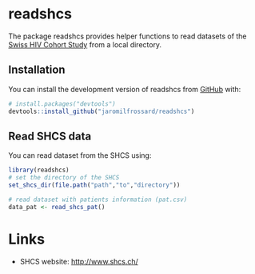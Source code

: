 
<!-- README.md is generated from README.Rmd. Please edit that file -->

# readshcs

<!-- badges: start -->
<!-- badges: end -->

The package readshcs provides helper functions to read datasets of the
[Swiss HIV Cohort Study](http://www.shcs.ch/) from a local directory.

## Installation

You can install the development version of readshcs from
[GitHub](https://github.com/jaromilfrossard/readshcs) with:

``` r
# install.packages("devtools")
devtools::install_github("jaromilfrossard/readshcs")
```

## Read SHCS data

You can read dataset from the SHCS using:

``` r
library(readshcs)
# set the directory of the SHCS
set_shcs_dir(file.path("path","to","directory"))

# read dataset with patients information (pat.csv)
data_pat <- read_shcs_pat()
```

# Links

-   SHCS website: <http://www.shcs.ch/>
